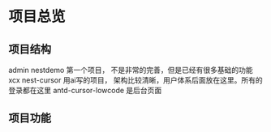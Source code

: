 # 项目总览

## 项目结构
admin  nestdemo  第一个项目， 不是非常的完善，但是已经有很多基础的功能
xcx    nest-cursor 用ai写的项目， 架构比较清晰，用户体系后面放在这里。所有的登录都在这里
antd-cursor-lowcode  是后台页面



## 项目功能
